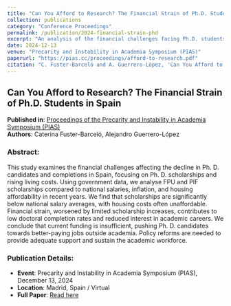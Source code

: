 ```yaml
---
title: "Can You Afford to Research? The Financial Strain of Ph.D. Students in Spain"
collection: publications
category: "Conference Proceedings"
permalink: /publication/2024-financial-strain-phd
excerpt: "An analysis of the financial challenges facing Ph.D. students in Spain, focusing on scholarships and living costs."
date: 2024-12-13
venue: "Precarity and Instability in Academia Symposium (PIAS)"
paperurl: "https://pias.cc/proceedings/afford-to-research.pdf"
citation: "C. Fuster-Barceló and A. Guerrero-López, 'Can You Afford to Research? The Financial Strain of Ph.D. Students in Spain,' Proceedings of the Precarity and Instability in Academia Symposium (PIAS), 2024."
---
```


## Can You Afford to Research? The Financial Strain of Ph.D. Students in Spain

**Published in**: [Proceedings of the Precarity and Instability in Academia Symposium (PIAS)](https://pias.cc)  
**Authors**: Caterina Fuster-Barceló, Alejandro Guerrero-López  


### Abstract:
This study examines the financial challenges affecting the decline in Ph. D. candidates and completions in Spain, focusing on Ph. D. scholarships and rising living costs. Using government data, we analyse FPU and PIF scholarships compared to national salaries, inflation, and housing affordability in recent years. We find that scholarships are significantly below national salary averages, with housing costs often unaffordable. Financial strain, worsened by limited scholarship increases, contributes to low doctoral completion rates and reduced interest in academic careers. We conclude that current funding is insufficient, pushing Ph. D. candidates towards better-paying jobs outside academia. Policy reforms are needed to provide adequate support and sustain the academic workforce.

### Publication Details:
- **Event**: Precarity and Instability in Academia Symposium (PIAS), December 13, 2024  
- **Location**: Madrid, Spain / Virtual  
- **Full Paper**: [Read here](https://pias.cc/proceedings/afford-to-research.pdf)
